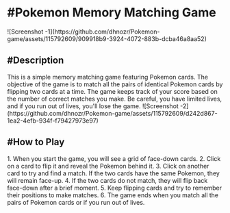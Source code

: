 <h1>#Pokemon Memory Matching Game</h1>
![Screenshot -1](https://github.com/dhnozr/Pokemon-game/assets/115792609/909918b9-3924-4072-883b-dcba46a8aa52)
<h2>#Description</h2>
This is a simple memory matching game featuring Pokemon cards. The objective of the game is to match all the pairs of identical Pokemon cards by flipping two cards at a time. The game keeps track of your score based on the number of correct matches you make. Be careful, you have limited lives, and if you run out of lives, you'll lose the game.
![Screenshot -2](https://github.com/dhnozr/Pokemon-game/assets/115792609/d242d867-1ea2-4efb-934f-f79427973e97)
<h2>#How to Play</h2>
1. When you start the game, you will see a grid of face-down cards.
2. Click on a card to flip it and reveal the Pokemon behind it.
3. Click on another card to try and find a match. If the two cards have the same Pokemon, they will remain face-up.
4. If the two cards do not match, they will flip back face-down after a brief moment.
5. Keep flipping cards and try to remember their positions to make matches.
6. The game ends when you match all the pairs of Pokemon cards or if you run out of lives.
